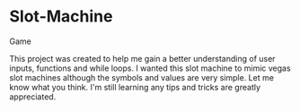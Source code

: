 # Slot-Machine
Game

This project was created to help me gain a better understanding of user inputs, functions and while loops. I wanted this slot machine to mimic vegas slot machines although the symbols and values are very simple. Let me know what you think. I'm still learning any tips and tricks are greatly appreciated.  
